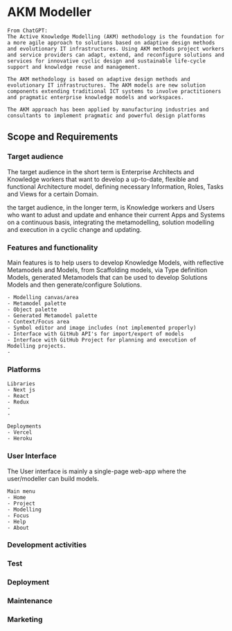 # AKM Modeller

    From ChatGPT:
    The Active Knowledge Modelling (AKM) methodology is the foundation for a more agile approach to solutions based on adaptive design methods and evolutionary IT infrastructures. Using AKM methods project workers and service providers can adapt, extend, and reconfigure solutions and services for innovative cyclic design and sustainable life-cycle support and knowledge reuse and management. 

    The AKM methodology is based on adaptive design methods and evolutionary IT infrastructures. The AKM models are new solution components extending traditional ICT systems to involve practitioners and pragmatic enterprise knowledge models and workspaces.

    The AKM approach has been applied by manufacturing industries and consultants to implement pragmatic and powerful design platforms

## Scope and Requirements

### Target audience

The target audience in the short term is Enterprise Architects and Knowledge workers that want to develop a up-to-date, flexible and functional Architecture model, defining necessary Information, Roles, Tasks and Views for a certain Domain.

the target audience, in the longer term, is Knowledge workers and Users who want to adust and update and enhance their current Apps and Systems on a continuous basis, integrating the metamodelling, solution modelling and execution in a cyclic change and updating.
 
### Features and functionality

Main features is to help users to develop Knowledge Models, with reflective Metamodels and Models, from Scaffolding models, via Type definition Models, generated Metamodels that can be used to develop Solutions Models and then generate/configure Solutions.

    - Modelling canvas/area
    - Metamodel palette 
    - Object palette
    - Generated Metamodel palette
    - Context/Focus area
    - Symbol editor and image includes (not implemented properly)
    - Interface with GitHub API's for import/export of models
    - Interface with GitHub Project for planning and execution of Modelling projects.
    - 
 
### Platforms

    Libraries 
    - Next js
    - React
    - Redux
    - 
    - 

    Deployments
    - Vercel
    - Heroku


### User Interface

The User interface is mainly a single-page web-app where the user/modeller can build models.

    Main menu
    - Home
    - Project
    - Modelling
    - Focus
    - Help
    - About


### Development activities

### Test

### Deployment

### Maintenance 

### Marketing